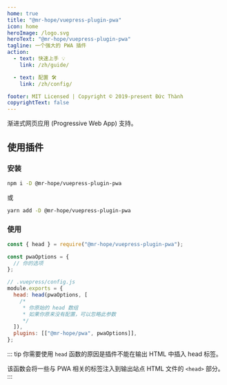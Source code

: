 ```yaml
---
home: true
title: "@mr-hope/vuepress-plugin-pwa"
icon: home
heroImage: /logo.svg
heroText: "@mr-hope/vuepress-plugin-pwa"
tagline: 一个强大的 PWA 插件
action:
  - text: 快速上手 💡
    link: /zh/guide/

  - text: 配置 🛠
    link: /zh/config/

footer: MIT Licensed | Copyright © 2019-present Đức Thành
copyrightText: false
---
```


渐进式网页应用 (Progressive Web App) 支持。

## 使用插件

### 安装

```bash
npm i -D @mr-hope/vuepress-plugin-pwa
```

或

```bash
yarn add -D @mr-hope/vuepress-plugin-pwa
```

### 使用

```js
const { head } = require("@mr-hope/vuepress-plugin-pwa");

const pwaOptions = {
  // 你的选项
};

// .vuepress/config.js
module.exports = {
  head: head(pwaOptions, [
    /*
     * 你原始的 head 数组
     * 如果你原来没有配置，可以忽略此参数
     */
  ]),
  plugins: [["@mr-hope/pwa", pwaOptions]],
};
```

::: tip
你需要使用 `head` 函数的原因是插件不能在输出 HTML 中插入 head 标签。

该函数会将一些与 PWA 相关的标签注入到输出站点 HTML 文件的 `<head>` 部分。
:::

